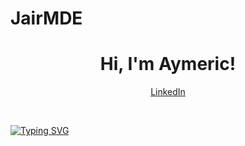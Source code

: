 # JairMDE



<h1 align="center">Hi, I'm Aymeric!</h1>

<div align="center">
  <p align="center">
    <a href="https://www.linkedin.com/in/jair-armando-martinez-castillo-858393251/">LinkedIn</a>
  </p>
</div>
<br/>

[![Typing SVG](https://readme-typing-svg.demolab.com/?lines=Machine+Learning+Engineer;Working+on+cool+things;Open+source+🤗)](https://git.io/typing-svg)
  
<!--
**aymeric-roucher/aymeric-roucher** is a ✨ _special_ ✨ repository because its `README.md` (this file) appears on your GitHub profile.

Here are some ideas to get you started:

🔭 I’m currently working on AI Agents
🌱 I’m currently learning ML Engineering
- 👯 I’m looking to collaborate on ...
- 🤔 I’m looking for help with ...
- 💬 Ask me about ...
- 📫 How to reach me: ...
- 😄 Pronouns: ...
- ⚡ Fun fact: ...
-->

